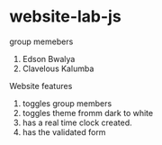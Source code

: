 # website-lab-js

group memebers
  1. Edson Bwalya
  2. Clavelous Kalumba

Website features
  1. toggles group members
  2. toggles theme fromm dark to white
  3. has a real time clock created.
  4. has the validated form
